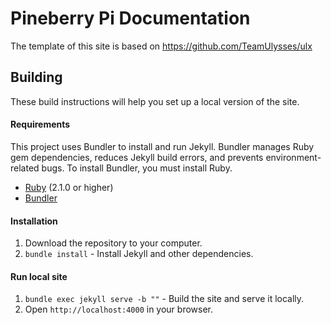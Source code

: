 # Pineberry Pi Documentation

The template of this site is based on https://github.com/TeamUlysses/ulx

## Building

These build instructions will help you set up a local version of the site.

#### Requirements

This project uses Bundler to install and run Jekyll. Bundler manages Ruby gem dependencies, reduces Jekyll build errors, and prevents environment-related bugs. To install Bundler, you must install Ruby.

- [Ruby](https://www.ruby-lang.org) (2.1.0 or higher)
- [Bundler](https://bundler.io)

#### Installation

1.  Download the repository to your computer.
2. `bundle install` - Install Jekyll and other dependencies.

#### Run local site

1. `bundle exec jekyll serve -b ""` - Build the site and serve it locally.
2. Open `http://localhost:4000` in your browser.
